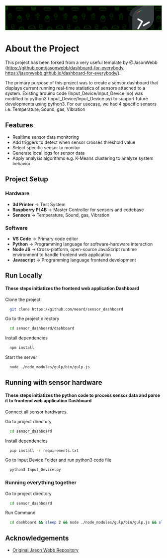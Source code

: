 
![alt text](https://github.com/meard/meard/blob/main/my-header-image.png)

# About the Project

This project has been forked from a very useful template by @JasonWebb (https://github.com/jasonwebb/dashboard-for-everybody, https://jasonwebb.github.io/dashboard-for-everybody/).

The primary purpose of this project was to create a sensor dashboard that displays current running real-time statistics of sensors attached to a system. Existing arduino code (Input_Device/Input_Device.ino) was modified to python3  (Input_Device/Input_Device.py) to support future developments using python3.
For our usecase, we had 4 specific sensors i.e. Temperature, Sound, gas, Vibration


## Features

- Realtime sensor data monitoring
- Add triggers to detect when sensor crosses threshold value
- Select specific sensor to monitor
- Generate local logs for sensor data
- Apply analysis algorithms e.g. K-Means clustering to analyze system behavior


## Project Setup
### Hardware
- **3d Printer** -> Test System 
- **Raspberry PI 4B** -> Master Controller for sensors and codebase
- **Sensors** -> Temperature, Sound, gas, Vibration

### Software
- **VS Code** -> Primary code editor
- **Python** -> Programming language for software-hardware interaction 
- **Node JS** -> Cross-platform, open-source JavaScript runtime environment to handle frontend web application
- **Javascript** -> Programming language frontend development

## Run Locally

#### These steps initiatizes the frontend web application Dashboard

Clone the project

```bash
  git clone https://github.com/meard/sensor_dashboard
```

Go to the project directory

```bash
  cd sensor_dashboard/dashboard
```

Install dependencies

```bash
  npm install
```

Start the server

```bash
  node ./node_modules/gulp/bin/gulp.js
```

## Running with sensor hardware

#### These steps initiatizes the python code to process sensor data and parse it to frontend web application Dashboard

Connect all sensor hardwares.

Go to project directory

```bash
  cd sensor_dashboard
```

Install dependencies

```bash
  pip install -r requirements.txt
```

Go to Input Device Folder and run python3 code file

```bash
  python3 Input_Device.py
```

### Running everything together
Go to project directory

```bash
  cd sensor_dashboard
```

Run Command

```bash
  cd dashboard && sleep 2 && node ./node_modules/gulp/bin/gulp.js && sleep 20 & cd ../Input_Device && sleep 2 && python3 Input_Device.py && sleep 20

```

## Acknowledgements

 - [Original Jason Webb Repository](https://github.com/jasonwebb/dashboard-for-everybody)

